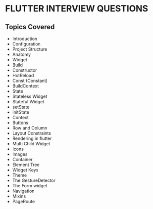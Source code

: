# FLUTTER INTERVIEW QUESTIONS
## Topics Covered
* Introduction
* Configuration 
* Project Structure
* Anatomy
* Widget
* Build
* Constructor
* HotReload
* Const (Constant)
* BuildContext
* State
* Stateless Widget
* Stateful Widget
* setState
* initState
* Context
* Buttons
* Row and Column
* Layout Constraints
* Rendering in flutter
* Multi Child Widget
* Icons
* Images
* Container
* Element Tree
* Widget Keys
* Theme
* The GestureDetector
* The Form widget
* Navigation
* Mixins
* PageRoute





